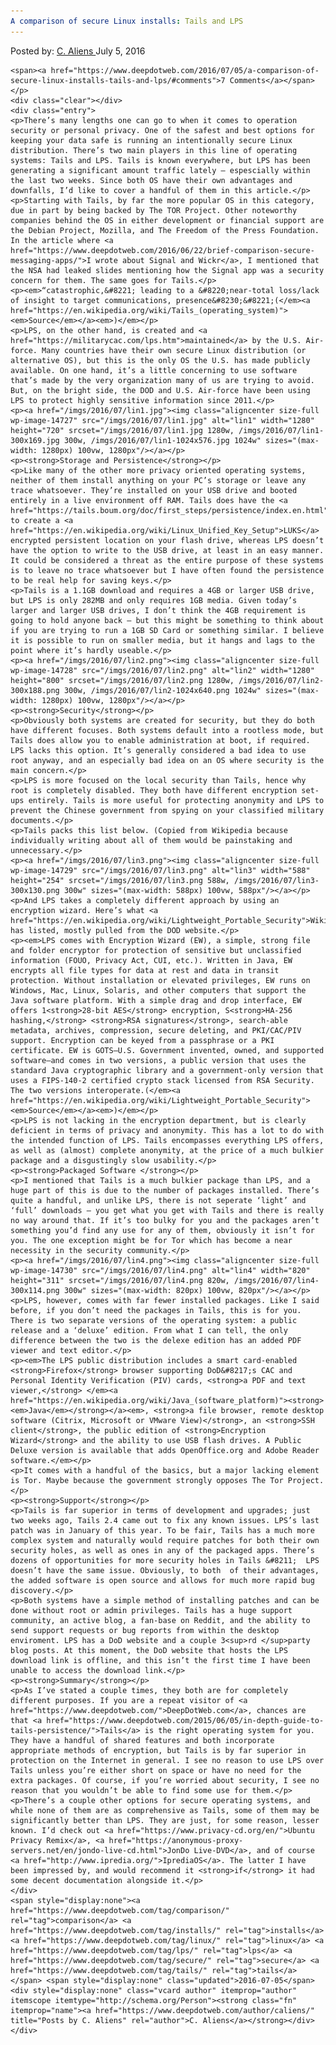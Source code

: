 ```yaml
---
A comparison of secure Linux installs: Tails and LPS
---
```

<article class="post-listing post-14726 post type-post status-publish format-standard has-post-thumbnail hentry  tag-comparison tag-installs tag-linux tag-lps tag-secure tag-tails">
    <div class="post-inner">
        <span>Posted by: <a href="https://www.deepdotweb.com/author/caliens/" title="">C. Aliens </a></span>
    <span>July 5, 2016</span>
    
    <span><a href="https://www.deepdotweb.com/2016/07/05/a-comparison-of-secure-linux-installs-tails-and-lps/#comments">7 Comments</a></span>
    </p>
    <div class="clear"></div>
    <div class="entry">
    <p>There’s many lengths one can go to when it comes to operation security or personal privacy. One of the safest and best options for keeping your data safe is running an intentionally secure Linux distribution. There’s two main players in this line of operating systems: Tails and LPS. Tails is known everywhere, but LPS has been generating a significant amount traffic lately – espescially within the last two weeks. Since both OS have their own advantages and downfalls, I’d like to cover a handful of them in this article.</p>
    <p>Starting with Tails, by far the more popular OS in this category, due in part by being backed by The TOR Project. Other noteworthy companies behind the OS in either development or financial support are the Debian Project, Mozilla, and The Freedom of the Press Foundation. In the article where <a href="https://www.deepdotweb.com/2016/06/22/brief-comparison-secure-messaging-apps/">I wrote about Signal and Wickr</a>, I mentioned that the NSA had leaked slides mentioning how the Signal app was a security concern for them. The same goes for Tails.</p>
    <p><em>“catastrophic,&#8221; leading to a &#8220;near-total loss/lack of insight to target communications, presence&#8230;&#8221;(</em><a href="https://en.wikipedia.org/wiki/Tails_(operating_system)"><em>Source</em></a><em>)</em></p>
    <p>LPS, on the other hand, is created and <a href="https://militarycac.com/lps.htm">maintained</a> by the U.S. Air-force. Many countries have their own secure Linux distribution (or alternative OS), but this is the only OS the U.S. has made publicly available. On one hand, it’s a little concerning to use software that’s made by the very organization many of us are trying to avoid. But, on the bright side, the DOD and U.S. Air-force have been using LPS to protect highly sensitive information since 2011.</p>
    <p><a href="/imgs/2016/07/lin1.jpg"><img class="aligncenter size-full wp-image-14727" src="/imgs/2016/07/lin1.jpg" alt="lin1" width="1280" height="720" srcset="/imgs/2016/07/lin1.jpg 1280w, /imgs/2016/07/lin1-300x169.jpg 300w, /imgs/2016/07/lin1-1024x576.jpg 1024w" sizes="(max-width: 1280px) 100vw, 1280px"/></a></p>
    <p><strong>Storage and Persistence</strong></p>
    <p>Like many of the other more privacy oriented operating systems, neither of them install anything on your PC’s storage or leave any trace whatsoever. They’re installed on your USB drive and booted entirely in a live environment off RAM. Tails does have the <a href="https://tails.boum.org/doc/first_steps/persistence/index.en.html">option</a> to create a <a href="https://en.wikipedia.org/wiki/Linux_Unified_Key_Setup">LUKS</a> encrypted persistent location on your flash drive, whereas LPS doesn’t have the option to write to the USB drive, at least in an easy manner. It could be considered a threat as the entire purpose of these systems is to leave no trace whatsoever but I have often found the persistence to be real help for saving keys.</p>
    <p>Tails is a 1.1GB download and requires a 4GB or larger USB drive, but LPS is only 282MB and only requires 1GB media. Given today’s larger and larger USB drives, I don’t think the 4GB requirement is going to hold anyone back – but this might be something to think about if you are trying to run a 1GB SD Card or something similar. I believe it is possible to run on smaller media, but it hangs and lags to the point where it’s hardly useable.</p>
    <p><a href="/imgs/2016/07/lin2.png"><img class="aligncenter size-full wp-image-14728" src="/imgs/2016/07/lin2.png" alt="lin2" width="1280" height="800" srcset="/imgs/2016/07/lin2.png 1280w, /imgs/2016/07/lin2-300x188.png 300w, /imgs/2016/07/lin2-1024x640.png 1024w" sizes="(max-width: 1280px) 100vw, 1280px"/></a></p>
    <p><strong>Security</strong></p>
    <p>Obviously both systems are created for security, but they do both have different focuses. Both systems default into a rootless mode, but Tails does allow you to enable administration at boot, if required. LPS lacks this option. It’s generally considered a bad idea to use root anyway, and an especially bad idea on an OS where security is the main concern.</p>
    <p>LPS is more focused on the local security than Tails, hence why root is completely disabled. They both have different encryption set-ups entirely. Tails is more useful for protecting anonymity and LPS to prevent the Chinese government from spying on your classified military documents.</p>
    <p>Tails packs this list below. (Copied from Wikipedia because individually writing about all of them would be painstaking and unnecessary.</p>
    <p><a href="/imgs/2016/07/lin3.png"><img class="aligncenter size-full wp-image-14729" src="/imgs/2016/07/lin3.png" alt="lin3" width="588" height="254" srcset="/imgs/2016/07/lin3.png 588w, /imgs/2016/07/lin3-300x130.png 300w" sizes="(max-width: 588px) 100vw, 588px"/></a></p>
    <p>And LPS takes a completely different approach by using an encryption wizard. Here’s what <a href="https://en.wikipedia.org/wiki/Lightweight_Portable_Security">Wikipedia</a> has listed, mostly pulled from the DOD website.</p>
    <p><em>LPS comes with Encryption Wizard (EW), a simple, strong file and folder encryptor for protection of sensitive but unclassified information (FOUO, Privacy Act, CUI, etc.). Written in Java, EW encrypts all file types for data at rest and data in transit protection. Without installation or elevated privileges, EW runs on Windows, Mac, Linux, Solaris, and other computers that support the Java software platform. With a simple drag and drop interface, EW offers 1<strong>28-bit AES</strong> encryption, S<strong>HA-256 hashing,</strong> <strong>RSA signatures</strong>, search-able metadata, archives, compression, secure deleting, and PKI/CAC/PIV support. Encryption can be keyed from a passphrase or a PKI certificate. EW is GOTS—U.S. Government invented, owned, and supported software—and comes in two versions, a public version that uses the standard Java cryptographic library and a government-only version that uses a FIPS-140-2 certified crypto stack licensed from RSA Security. The two versions interoperate.(</em><a href="https://en.wikipedia.org/wiki/Lightweight_Portable_Security"><em>Source</em></a><em>)</em></p>
    <p>LPS is not lacking in the encryption department, but is clearly deficient in terms of privacy and anonymity. This has a lot to do with the intended function of LPS. Tails encompasses everything LPS offers, as well as (almost) complete anonymity, at the price of a much bulkier package and a disgustingly slow usability.</p>
    <p><strong>Packaged Software </strong></p>
    <p>I mentioned that Tails is a much bulkier package than LPS, and a huge part of this is due to the number of packages installed. There’s quite a handful, and unlike LPS, there is not seperate ‘light’ and ‘full’ downloads – you get what you get with Tails and there is really no way around that. If it’s too bulky for you and the packages aren’t something you’d find any use for any of them, obviously it isn’t for you. The one exception might be for Tor which has become a near necessity in the security community.</p>
    <p><a href="/imgs/2016/07/lin4.png"><img class="aligncenter size-full wp-image-14730" src="/imgs/2016/07/lin4.png" alt="lin4" width="820" height="311" srcset="/imgs/2016/07/lin4.png 820w, /imgs/2016/07/lin4-300x114.png 300w" sizes="(max-width: 820px) 100vw, 820px"/></a></p>
    <p>LPS, however, comes with far fewer installed packages. Like I said before, if you don’t need the packages in Tails, this is for you. There is two separate versions of the operating system: a public release and a ‘deluxe’ edition. From what I can tell, the only difference between the two is the delexe edition has an added PDF viewer and text editor.</p>
    <p><em>The LPS public distribution includes a smart card-enabled <strong>Firefox</strong> browser supporting DoD&#8217;s CAC and Personal Identity Verification (PIV) cards, <strong>a PDF and text viewer,</strong> </em><a href="https://en.wikipedia.org/wiki/Java_(software_platform)"><strong><em>Java</em></strong></a><em>, <strong>a file browser, remote desktop software (Citrix, Microsoft or VMware View)</strong>, an <strong>SSH client</strong>, the public edition of <strong>Encryption Wizard</strong> and the ability to use USB flash drives. A Public Deluxe version is available that adds OpenOffice.org and Adobe Reader software.</em></p>
    <p>It comes with a handful of the basics, but a major lacking element is Tor. Maybe because the government strongly opposes The Tor Project.</p>
    <p><strong>Support</strong></p>
    <p>Tails is far superior in terms of development and upgrades; just two weeks ago, Tails 2.4 came out to fix any known issues. LPS’s last patch was in January of this year. To be fair, Tails has a much more complex system and naturally would require patches for both their own security holes, as well as ones in any of the packaged apps. There’s dozens of opportunities for more security holes in Tails &#8211;  LPS doesn’t have the same issue. Obviously, to both  of their advantages, the added software is open source and allows for much more rapid bug discovery.</p>
    <p>Both systems have a simple method of installing patches and can be done without root or admin privileges. Tails has a huge support community, an active blog, a fan-base on Reddit, and the ability to send support requests or bug reports from within the desktop enviroment. LPS has a DoD website and a couple 3<sup>rd </sup>party blog posts. At this moment, the DoD website that hosts the LPS download link is offline, and this isn’t the first time I have been unable to access the download link.</p>
    <p><strong>Summary</strong></p>
    <p>As I’ve stated a couple times, they both are for completely different purposes. If you are a repeat visitor of <a href="https://www.deepdotweb.com/">DeepDotWeb.com</a>, chances are that <a href="https://www.deepdotweb.com/2015/06/05/in-depth-guide-to-tails-persistence/">Tails</a> is the right operating system for you. They have a handful of shared features and both incorporate appropriate methods of encryption, but Tails is by far superior in protection on the Internet in general. I see no reason to use LPS over Tails unless you’re either short on space or have no need for the extra packages. Of course, if you’re worried about security, I see no reason that you wouldn’t be able to find some use for them.</p>
    <p>There’s a couple other options for secure operating systems, and while none of them are as comprehensive as Tails, some of them may be significantly better than LPS. They are just, for some reason, lesser known. I’d check out <a href="https://www.privacy-cd.org/en/">Ubuntu Privacy Remix</a>, <a href="https://anonymous-proxy-servers.net/en/jondo-live-cd.html">JonDo Live-DVD</a>, and of course <a href="http://www.ipredia.org/">IprediaOS</a>. The latter I have been impressed by, and would recommend it <strong>if</strong> it had some decent documentation alongside it.</p>
    </div>
    <span style="display:none"><a href="https://www.deepdotweb.com/tag/comparison/" rel="tag">comparison</a> <a href="https://www.deepdotweb.com/tag/installs/" rel="tag">installs</a> <a href="https://www.deepdotweb.com/tag/linux/" rel="tag">linux</a> <a href="https://www.deepdotweb.com/tag/lps/" rel="tag">lps</a> <a href="https://www.deepdotweb.com/tag/secure/" rel="tag">secure</a> <a href="https://www.deepdotweb.com/tag/tails/" rel="tag">tails</a></span> <span style="display:none" class="updated">2016-07-05</span>
    <div style="display:none" class="vcard author" itemprop="author" itemscope itemtype="http://schema.org/Person"><strong class="fn" itemprop="name"><a href="https://www.deepdotweb.com/author/caliens/" title="Posts by C. Aliens" rel="author">C. Aliens</a></strong></div>
    </div>
</article>

